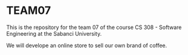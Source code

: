 # TEAM07

This is the repository for the team 07 of the course CS 308 - Software Engineering at the Sabanci University.

We will develope an online store to sell our own brand of coffee.
